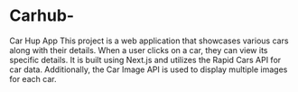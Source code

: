 # Carhub-
Car Hup App This project is a web application that showcases various cars along with their details. When a user clicks on a car, they can view its specific details. It is built using Next.js and utilizes the Rapid Cars API for car data. Additionally, the Car Image API is used to display multiple images for each car.
